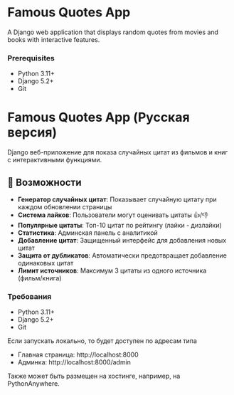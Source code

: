 # Famous Quotes App

A Django web application that displays random quotes from movies and books with interactive features.

### Prerequisites
- Python 3.11+
- Django 5.2+
- Git

# Famous Quotes App (Русская версия)

Django веб-приложение для показа случайных цитат из фильмов и книг с интерактивными функциями.

## 🌟 Возможности

- **Генератор случайных цитат**: Показывает случайную цитату при каждом обновлении страницы
- **Система лайков**: Пользователи могут оценивать цитаты 👍/👎
- **Популярные цитаты**: Топ-10 цитат по рейтингу (лайки - дизлайки)
- **Статистика**: Админская панель с аналитикой
- **Добавление цитат**: Защищенный интерфейс для добавления новых цитат
- **Защита от дубликатов**: Автоматически предотвращает добавление одинаковых цитат
- **Лимит источников**: Максимум 3 цитаты из одного источника (фильм/книга)

### Требования
- Python 3.11+
- Django 5.2+
- Git

Если запускать локально, то будет доступен по адресам типа
   - Главная страница: http://localhost:8000
   - Админка: http://localhost:8000/admin

Также может быть размещен на хостинге, например, на PythonAnywhere.
